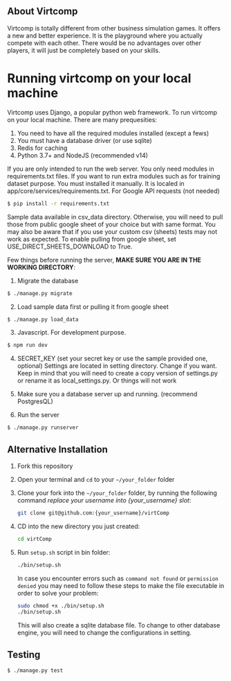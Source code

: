  
## About Virtcomp

Virtcomp is totally different from other business simulation games. It offers a new and better experience. It is the playground where you actually compete with each other. There would be no advantages over other players, it will just be completely based on your skills. 

# Running virtcomp on your local machine
Virtcomp uses Django, a popular python web framework. To run virtcomp on your local machine. There are many prequesities:

1. You need to have all the required modules installed (except a fews)
2. You must have a database driver (or use sqlite)
3. Redis for caching
4. Python 3.7+ and NodeJS (recommended v14)

If you are only intended to run the web server. You only need modules in requirements.txt files. If you want to run extra modules such as for training dataset purpose. You must installed it manually. It is localed in app/core/services/requirements.txt. For Google API requests (not needed)

```sh
$ pip install -r requirements.txt
```

Sample data available in csv_data directory. Otherwise, you will need to pull those from public google sheet of your choice but with same format. You may also be aware that if you use your custom csv (sheets) tests may not work as expected. To enable pulling from google sheet, set USE_DIRECT_SHEETS_DOWNLOAD to True.

Few things before running the server, **MAKE SURE YOU ARE IN THE WORKING DIRECTORY**:
1. Migrate the database
```sh
$ ./manage.py migrate
```
2. Load sample data first or pulling it from google sheet

```sh
$ ./manage.py load_data
```

3. Javascript. For development purpose.
```sh
$ npm run dev
```

4. SECRET_KEY (set your secret key or use the sample provided one, optional)
Settings are located in setting directory. Change if you want. Keep in mind that you will need to create a copy version of settings.py or rename it as local_settings.py. Or things will not work

5. Make sure you a database server up and running. (recommend PostgresQL)

6. Run the server
```sh
$ ./manage.py runserver
```

## Alternative Installation
1. Fork this repository 
2. Open your terminal and `cd` to your `~/your_folder` folder
3. Clone your fork into the `~/your_folder` folder, by running the following command *replace your username into {your_username} slot*:
    ```bash
    git clone git@github.com:{your_username}/virtComp
    ```
4. CD into the new directory you just created:
    ```bash
    cd virtComp
    ```
5. Run ```setup.sh``` script in bin folder:
    ```bash
    ./bin/setup.sh
    ```
    In case you encounter errors such as `command not found` or `permission denied` you may need to follow these steps to make the file executable in order to solve your problem:
    ```bash
    sudo chmod +x ./bin/setup.sh
    ./bin/setup.sh
    ```

    This will also create a sqlite database file. To change to other database engine, you will need to change the configurations in setting.

## Testing

```
$ ./manage.py test
```
